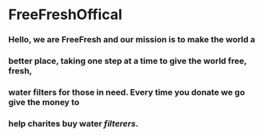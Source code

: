 # FreeFreshOffical
### Hello, we are FreeFresh and our mission is to make the world a
### better place, taking one step at a time to give the world free, fresh,
### water filters for those in need. Every time you donate we go give the money to 
### help charites buy water **_filterers_**.

